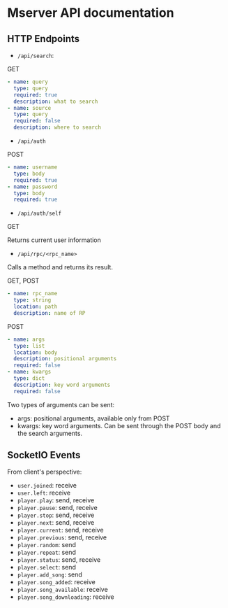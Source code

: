 # Mserver API documentation

## HTTP Endpoints

- `/api/search`:

GET
```yaml
- name: query
  type: query
  required: true
  description: what to search
- name: source
  type: query
  required: false
  description: where to search
```

- `/api/auth`

POST
```yaml
- name: username
  type: body
  required: true
- name: password
  type: body
  required: true
```

- `/api/auth/self`

GET

Returns current user information

- `/api/rpc/<rpc_name>`

Calls a method and returns its result.

GET, POST
```yaml
- name: rpc_name
  type: string
  location: path
  description: name of RP
```

POST
```yaml
- name: args
  type: list
  location: body
  description: positional arguments
  required: false
- name: kwargs
  type: dict
  description: key word arguments
  required: false
```

Two types of arguments can be sent:
- args: positional arguments, available only from POST
- kwargs: key word arguments. Can be sent through the POST body and the
search arguments.

## SocketIO Events

From client's perspective:

- `user.joined`: receive
- `user.left`: receive
- `player.play`: send, receive
- `player.pause`: send, receive
- `player.stop`: send, receive
- `player.next`: send, receive
- `player.current`: send, receive
- `player.previous`: send, receive
- `player.random`: send
- `player.repeat`: send
- `player.status`: send, receive
- `player.select`: send
- `player.add_song`: send
- `player.song_added`: receive
- `player.song_available`: receive
- `player.song_downloading`: receive